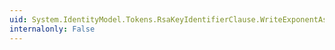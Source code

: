 ```yaml
---
uid: System.IdentityModel.Tokens.RsaKeyIdentifierClause.WriteExponentAsBase64(System.Xml.XmlWriter)
internalonly: False
---
```

